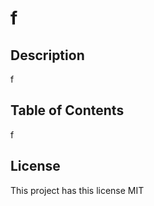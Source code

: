 # f
  ## Description
  f
  ## Table of Contents
  f
  ## License
  This project has this license MIT
